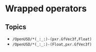 # Wrapped operators

## Topics
- ``/OpenUSD/*(_:_:)-(pxr.GfVec3f,Float)``
- ``/OpenUSD/*(_:_:)-(Float,pxr.GfVec3f)``

